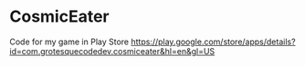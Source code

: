 # CosmicEater
Code for my game in Play Store
https://play.google.com/store/apps/details?id=com.grotesquecodedev.cosmiceater&hl=en&gl=US
